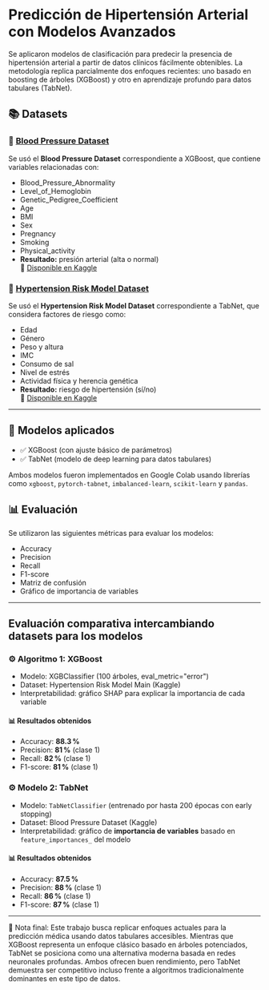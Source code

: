 # Predicción de Hipertensión Arterial con Modelos Avanzados
Se aplicaron modelos de clasificación para predecir la presencia de hipertensión arterial a partir de datos clínicos fácilmente obtenibles. La metodología replica parcialmente dos enfoques recientes: uno basado en boosting de árboles (XGBoost) y otro en aprendizaje profundo para datos tabulares (TabNet).

## 📚 Datasets
### 💉 [Blood Pressure Dataset](https://www.kaggle.com/datasets/pavanbodanki/blood-press/data)  
Se usó el **Blood Pressure Dataset** correspondiente a XGBoost, que contiene variables relacionadas con:
- Blood_Pressure_Abnormality  
- Level_of_Hemoglobin  
- Genetic_Pedigree_Coefficient  
- Age  
- BMI  
- Sex
- Pregnancy  
- Smoking  
- Physical_activity 
- **Resultado:** presión arterial (alta o normal)  
🔗 [Disponible en Kaggle](https://www.kaggle.com/datasets/pavanbodanki/blood-press/data)

### 🧠 [Hypertension Risk Model Dataset](https://www.kaggle.com/datasets/khan1803115/hypertension-risk-model-main)  
Se usó el **Hypertension Risk Model Dataset** correspondiente a TabNet, que considera factores de riesgo como:
- Edad  
- Género  
- Peso y altura  
- IMC  
- Consumo de sal  
- Nivel de estrés  
- Actividad física y herencia genética  
- **Resultado:** riesgo de hipertensión (sí/no)  
🔗 [Disponible en Kaggle](https://www.kaggle.com/datasets/khan1803115/hypertension-risk-model-main)

---

## 🧠 Modelos aplicados
- ✅ XGBoost (con ajuste básico de parámetros)
- ✅ TabNet (modelo de deep learning para datos tabulares)

Ambos modelos fueron implementados en Google Colab usando librerías como `xgboost`, `pytorch-tabnet`, `imbalanced-learn`, `scikit-learn` y `pandas`.

## 📊 Evaluación
Se utilizaron las siguientes métricas para evaluar los modelos:
- Accuracy
- Precision
- Recall
- F1-score
- Matriz de confusión
- Gráfico de importancia de variables

---

## Evaluación comparativa intercambiando datasets para los modelos

### ⚙️ Algoritmo 1: XGBoost
- Modelo: XGBClassifier (100 árboles, eval_metric="error")
- Dataset: Hypertension Risk Model Main (Kaggle)
- Interpretabilidad: gráfico SHAP para explicar la importancia de cada variable

#### 📊 Resultados obtenidos
- Accuracy: **88.3 %**
- Precision: **81 %** (clase 1)
- Recall: **82 %** (clase 1)
- F1-score: **81 %** (clase 1)

### ⚙️ Modelo 2: TabNet

- Modelo: `TabNetClassifier` (entrenado por hasta 200 épocas con early stopping)
- Dataset: Blood Pressure Dataset (Kaggle)
- Interpretabilidad: gráfico de **importancia de variables** basado en `feature_importances_` del modelo

#### 📊 Resultados obtenidos
- Accuracy: **87.5 %**
- Precision: **88 %** (clase 1)
- Recall: **86 %** (clase 1)
- F1-score: **87 %** (clase 1)

---

📌 Nota final:
Este trabajo busca replicar enfoques actuales para la predicción médica usando datos tabulares accesibles. Mientras que XGBoost representa un enfoque clásico basado en árboles potenciados, TabNet se posiciona como una alternativa moderna basada en redes neuronales profundas. Ambos ofrecen buen rendimiento, pero TabNet demuestra ser competitivo incluso frente a algoritmos tradicionalmente dominantes en este tipo de datos.
